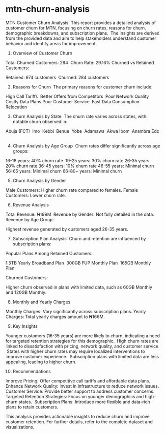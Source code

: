 # mtn-churn-analysis
MTN Customer Churn Analysis ​
This report provides a detailed analysis of customer churn for MTN, focusing on churn rates, reasons for churn, demographic breakdowns, and subscription plans. ​ The insights are derived from the provided data and aim to help stakeholders understand customer behavior and identify areas for improvement.

1. Overview of Customer Churn

Total Churned Customers: 284 ​
Churn Rate: 29.16%
Churned vs Retained Customers: ​

Retained: 974 customers ​
Churned: 284 customers




2. Reasons for Churn ​
The primary reasons for customer churn include:

High Call Tariffs ​
Better Offers from Competitors ​
Poor Network Quality ​
Costly Data Plans
Poor Customer Service ​
Fast Data Consumption
Relocation ​


3. Churn Analysis by State ​
The churn rate varies across states, with notable churn observed in:

Abuja (FCT) ​
Imo ​
Kebbi ​
Benue ​
Yobe ​
Adamawa ​
Akwa Ibom ​
Anambra ​
Edo ​


4. Churn Analysis by Age Group ​
Churn rates differ significantly across age groups:

16-18 years: 40% churn rate ​
19-25 years: 30% churn rate
26-35 years: 20% churn rate
36-45 years: 10% churn rate
46-55 years: Minimal churn
56-65 years: Minimal churn
66-80+ years: Minimal churn ​


5. Churn Analysis by Gender ​

Male Customers: Higher churn rate compared to females.
Female Customers: Lower churn rate.


6. Revenue Analysis

Total Revenue: ₦199M ​
Revenue by Gender: Not fully detailed in the data.
Revenue by Age Group:

Highest revenue generated by customers aged 26-35 years.




7. Subscription Plan Analysis ​
Churn and retention are influenced by subscription plans:

Popular Plans Among Retained Customers:

1.5TB Yearly Broadband Plan ​
300GB FUP Monthly Plan ​
165GB Monthly Plan ​


Churned Customers: ​

Higher churn observed in plans with limited data, such as 60GB Monthly and 120GB Monthly. ​




8. Monthly and Yearly Charges

Monthly Charges: Vary significantly across subscription plans. ​
Yearly Charges: Total yearly charges amount to ₦166M.


9. Key Insights

Younger customers (16-35 years) are more likely to churn, indicating a need for targeted retention strategies for this demographic. ​
High churn rates are linked to dissatisfaction with pricing, network quality, and customer service. ​
States with higher churn rates may require localized interventions to improve customer experience. ​
Subscription plans with limited data are less appealing, leading to higher churn. ​


10. Recommendations

Improve Pricing: Offer competitive call tariffs and affordable data plans. ​
Enhance Network Quality: Invest in infrastructure to reduce network issues.
Customer Service: Provide better support to address customer concerns.
Targeted Retention Strategies: Focus on younger demographics and high-churn states. ​
Subscription Plans: Introduce more flexible and data-rich plans to retain customers.


This analysis provides actionable insights to reduce churn and improve customer retention. For further details, refer to the complete dataset and visualizations.
